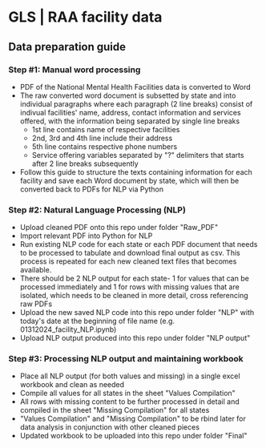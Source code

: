 # GLS | RAA facility data
## Data preparation guide
### Step #1: Manual word processing
* PDF of the National Mental Health Facilities data is converted to Word
* The raw converted word document is subsetted by state and into individual paragraphs where each paragraph (2 line breaks) consist of indivual facilities' name, address, contact information and services offered, with the information being separated by single line breaks
  * 1st line contains name of respective facilities
  * 2nd, 3rd and 4th line include their address
  * 5th line contains respective phone numbers
  * Service offering variables separated by "?" delimiters that starts after 2 line breaks subsequently
* Follow this guide to structure the texts containing information for each facility and save each Word document by state, which will then be converted back to PDFs for NLP via Python
### Step #2: Natural Language Processing (NLP)
* Upload cleaned PDF onto this repo under folder "Raw_PDF"
* Import relevant PDF into Python for NLP
* Run existing NLP code for each state or each PDF document that needs to be processed to tabulate and download final output as csv. This process is repeated for each new cleaned text files that becomes available.
* There should be 2 NLP output for each state- 1 for values that can be processed immediately and 1 for rows with missing values that are isolated, which needs to be cleaned in more detail, cross referencing raw PDFs
* Upload the new saved NLP code into this repo under folder "NLP" with today's date at the beginning of file name (e.g. 01312024_facility_NLP.ipynb)
* Upload NLP output produced into this repo under folder "NLP output"
### Step #3: Processing NLP output and maintaining workbook
* Place all NLP output (for both values and missing) in a single excel workbook and clean as needed
* Compile all values for all states in the sheet "Values Compilation"
* All rows with missing content to be further processed in detail and compiled in the sheet "Missing Compilation" for all states
* "Values Compilation" and "Missing Compilation" to be rbind later for data analysis in conjunction with other cleaned pieces
* Updated workbook to be uploaded into this repo under folder "Final"
